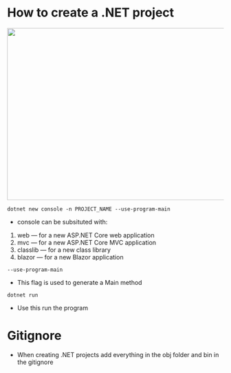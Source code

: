 # How to create a .NET project

<div id="header" align="center">

  <img src="https://tse3.mm.bing.net/th?id=OIP.MWRZrdCnIzla6fPUxEzM4QHaEK&pid=Api&P=0&h=220" width="800" height="400">

</div>


`dotnet new console -n PROJECT_NAME --use-program-main`

- console can be subsituted with:
1. web — for a new ASP.NET Core web application
2. mvc — for a new ASP.NET Core MVC application
3. classlib — for a new class library
4. blazor — for a new Blazor application

`--use-program-main`
- This flag is used to generate a Main method

`dotnet run`
- Use this run the program

# Gitignore
- When creating .NET projects add everything in the obj folder and bin in the gitignore

